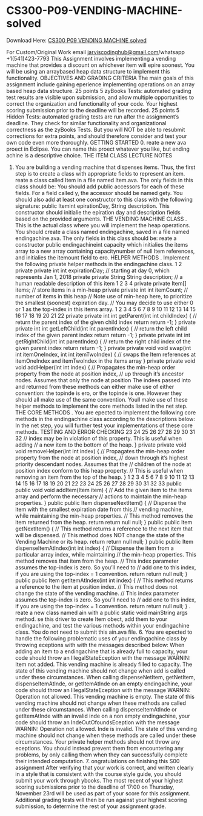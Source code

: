 # CS300-P09-VENDING-MACHINE-solved

Download Here: [CS300 P09 VENDING MACHINE solved](https://jarviscodinghub.com/assignment/p09-vending-machine-solution/)

For Custom/Original Work email jarviscodinghub@gmail.com/whatsapp +1(541)423-7793
This Assignment involves implementing a vending machine that provides a discount on whichever item will epire soonest. You will be using an arraybased heap data structure to implement this functionality.
OBJECTIVES AND GRADING CRITERIA
The main goals of this assignment include gaining eperience implementing operations on an array based heap data structure.
25 points
5 zyBooks Tests: automated grading test results are visible upon submission, and allow multiple opportunities to correct the organization and functionality of your code. Your highest scoring submission prior to the deadline will be recorded.
25 points
5 Hidden Tests: automated grading tests are run after the assignment’s deadline. They check for similar functionality and organizational correctness as the zyBooks Tests. But you will NOT be able to resubmit corrections for extra points, and should therefore consider and test your own code even more thoroughly.
GETTING STARTED
0. reate a new ava proect in Eclipse. You can name this proect whatever you like, but ending achine is a descriptive choice.
THE ITEM CLASS
LECTURE NOTES
1. You are building a vending machine that dispenses items. Thus, the first step is to create a class with appropriate fields to represent an item. reate a class called Item in a file named Item.ava. The only fields in this class should be:
You should add public accessors for each of these fields. For a field called y, the accessor should be named gety. You should also add at least one constructor to this class with the following signature: public Itemint epirationDay, String description. This constructor should initialie the epiration day and description fields based on the provided arguments.
THE VENDING MACHINE CLASS
. This is the actual class where you will implement the heap operations. You should create a class named endingachine, saved in a file named endingachine.ava. The only fields in this class should be:
reate a constructor public endingachineint capacity which initialies the items array to a new array containing capacitynumber of null Item references, and initialies the itemount field to ero.
HELPER METHODS
. Implement the following private helper methods in the endingachine class.
1 2
private private int int expirationDay; // starting at day 0, which represents Jan 1, 2018 private private String String description; // a human readable description of this item
1 2 3 4
private private Item[] items;  // store items in a min-heap private private int int itemCount; // number of items in this heap // Note use of min-heap here, to prioritize the smallest (soonest) expiration day. // You may decide to use either 0 or 1 as the top-index in this items array.
1 2 3 4 5 6 7 8 9 10 11 12 13 14 15 16 17 18 19 20 21 22
private private int int getParent(int int childIndex) {     // return the parent index of the given child index     return return -1; }   private private int int getLeftChild(int int parentIndex) {     // return the left child index of the given parent index     return return -1; }   private private int int getRightChild(int int parentIndex) {     // return the right child index of the given parent index     return return -1; }   private private void void swap(int int itemOneIndex, int int itemTwoIndex) {     // swaps the Item references at itemOneIndex and itemTwoIndex in the items array }   private private void void addHelper(int int index) {     // Propagates the min-heap order property from the node at position index,     // up through it’s ancestor nodes. Assumes that only the node at position
The indees passed into and returned from these methods can either make use of either convention: the topinde is ero, or the topinde is one. However they should all make use of the same convention. Youll make use of these helper methods to implement the core methods listed in the net step.
THE CORE METHODS
. You are epected to implement the following core methods in the endingachine class according to the descriptions below:
In the net step, you will further test your implementations of these core methods.
TESTING AND ERROR CHECKING
23 24 25 26 27 28 29 30 31 32
// index may be in violation of this property. This is useful when adding     // a new item to the bottom of the heap. }   private private void void removeHelper(int int index) {     // Propagates the min-heap order property from the node at position index,     // down through it’s highest priority descendant nodes. Assumes that the     // children of the node at position index conform to this heap property.     // This is useful when removing an item from the top of the heap. }
1 2 3 4 5 6 7 8 9 10 11 12 13 14 15 16 17 18 19 20 21 22 23 24 25 26 27 28 29 30 31 32 33
public public void void addItem(Item item) {     // Add the given item to the items array and perform the necessary     // actions to maintain the min-heap properties. }   public public Item dispenseNextItem() {     // Dispense the item with the smallest expiration date from this     // vending machine, while maintaining the min-heap properties.     // This method removes the item returned from the heap.     return return null null; }      public public Item getNextItem() {     // This method returns a reference to the next item that will be dispensed.     // This method does NOT change the state of the Vending Machine or its heap.     return return null null; }   public public Item dispenseItemAtIndex(int int index) {     // Dispense the item from a particular array index, while maintaining     // the min-heap properties.  This method removes that item from the heap.     // This index parameter assumes the top-index is zero.  So you’ll need to     // add one to this index, if you are using the top-index = 1 convention.     return return null null; }
public public Item getItemAtIndex(int int index) {     // This method returns a reference to the item at position index.     // This method does not change the state of the vending machine.     // This index parameter assumes the top-index is zero. So you’ll need to     // add one to this index, if you are using the top-index = 1 convention.         return return null null; }
. reate a new class named ain with a public static void mainString args method. se this driver to create Item obect, add them to your endingachine, and test the various methods within your endingachine class. You do not need to submit this ain.ava file. 6. You are epected to handle the following problematic uses of your endingachine class by throwing eceptions with with the messages described below: When adding an item to a endingachine that is already full to capacity, your code should throw an IllegalStateEception with the message WARNIN: Item not added. This vending machine is already filled to capacity. The state of this vending machine should not change when add is called under these circumstances. When calling dispenseNetItem, getNetItem, dispenseItemAtInde, or getItemAtInde on an empty endingachine, your code should throw an IllegalStateEception with the message WARNIN: Operation not allowed. This vending machine is empty. The state of this vending machine should not change when these methods are called under these circumstances. When calling dispenseItemAtInde or getItemAtInde with an invalid inde on a non empty endingachine, your code should throw an IndeOutOfoundsEception with the message WARNIN: Operation not allowed. Inde is invalid. The state of this vending machine should not change when these methods are called under these circumstances. Your private helper methods should not throw any eceptions. You should instead prevent them from encountering any problems, by only calling them when they can successfully complete their intended computation. 7. ongratulations on finishing this S00 assignment After verifying that your work is correct, and written clearly in a style that is consistent with the course style guide, you should submit your work through ybooks. The most recent of your highest scoring submissions prior to the deadline of 17:00 on Thursday, November 23rd will be used as part of your score for this assignment. Additional grading tests will then be run against your highest scoring submission, to determine the rest of your assignment grade.
